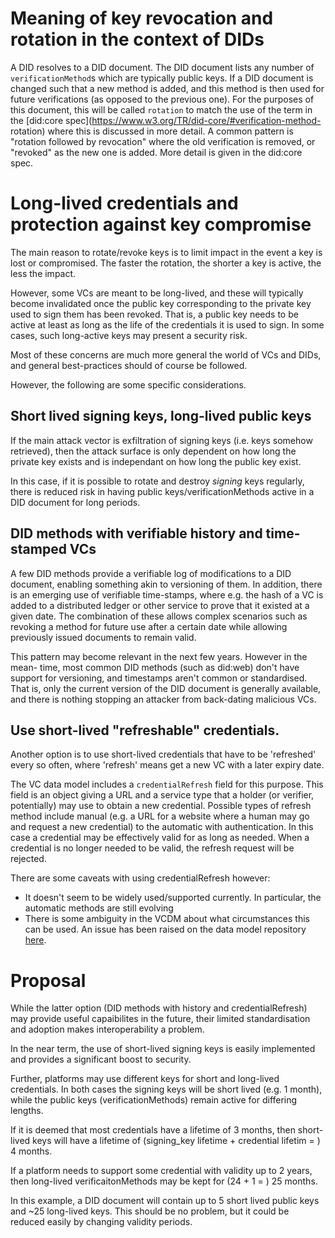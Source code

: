 
# Meaning of key revocation and rotation in the context of DIDs

A DID resolves to a DID document. The DID document lists any number of
`verificationMethod`s which are typically public keys. If a DID document is
changed such that a new method is added, and this method is then used for
future verifications (as opposed to the previous one). For the purposes of
this document, this will be called `rotation` to match the use of the term in
the [did:core spec](https://www.w3.org/TR/did-core/#verification-method-
rotation) where this is discussed in more detail. A common pattern is
"rotation followed by revocation" where the old verification is removed, or
"revoked" as the new one is added. More detail is given in the did:core spec.

# Long-lived credentials and protection against key compromise

The main reason to rotate/revoke keys is to limit impact in the event a key is
lost or compromised. The faster the rotation, the shorter a key is active, the
less the impact.

However, some VCs are meant to be long-lived, and these will typically become
invalidated once the public key corresponding to the private key used to sign
them has been revoked. That is, a public key needs to be active at least as
long as the life of the credentials it is used to sign. In some cases, such
long-active keys may present a security risk.

Most of these concerns are much more general the world of VCs and DIDs, and
general best-practices should of course be followed.

However, the following are some specific considerations.

  

## Short lived signing keys, long-lived public keys

If the main attack vector is exfiltration of signing keys (i.e. keys somehow
retrieved), then the attack surface is only dependent on how long the private
key exists and is independant on how long the public key exist.

In this case, if it is possible to rotate and destroy _signing_ keys
regularly, there is reduced risk in having public keys/verificationMethods
active in a DID document for long periods.

## DID methods with verifiable history and time-stamped VCs

A few DID methods provide a verifiable log of modifications to a DID document,
enabling something akin to versioning of them. In addition, there is an
emerging use of verifiable time-stamps, where e.g. the hash of a VC is added
to a distributed ledger or other service to prove that it existed at a given
date. The combination of these allows complex scenarios such as revoking a
method for future use after a certain date while allowing previously issued
documents to remain valid.

This pattern may become relevant in the next few years. However in the mean-
time, most common DID methods (such as did:web) don't have support for
versioning, and timestamps aren't common or standardised. That is, only the
current version of the DID document is generally available, and there is
nothing stopping an attacker from back-dating malicious VCs.

  

## Use short-lived "refreshable" credentials.

Another option is to use short-lived credentials that have to be 'refreshed'
every so often, where 'refresh' means get a new VC with a later expiry date.

The VC data model includes a `credentialRefresh` field for this purpose. This
field is an object giving a URL and a service type that a holder (or verifier,
potentially) may use to obtain a new credential. Possible types of refresh
method include manual (e.g. a URL for a website where a human may go and
request a new credential) to the automatic with authentication. In this case a
credential may be effectively valid for as long as needed. When a credential
is no longer needed to be valid, the refresh request will be rejected.

There are some caveats with using credentialRefresh however:

* It doesn't seem to be widely used/supported currently. In particular, the automatic methods are still evolving
* There is some ambiguity in the VCDM about what circumstances this can be used. An issue has been raised on the data model repository [here](https://github.com/w3c/vc-data-model/issues/1020).

  

# Proposal

While the latter option (DID methods with history and credentialRefresh) may
provide useful capaibilites in the future, their limited standardisation and
adoption makes interoperability a problem.

In the near term, the use of short-lived signing keys is easily implemented
and provides a significant boost to security.

Further, platforms may use different keys for short and long-lived credentials.
In both cases the signing keys will be short lived (e.g. 1 month), while the
public keys (verificationMethods) remain active for differing lengths.

If it is deemed that most credentials have a lifetime of 3 months, then short-
lived keys will have a lifetime of (signing_key lifetime + credential lifetim
= ) 4 months.

If a platform needs to support some credential with validity up to 2 years, then
long-lived verificaitonMethods may be kept for (24 + 1 = ) 25 months.

In this example, a DID document will contain up to 5 short lived public keys
and ~25 long-lived keys. This should be no problem, but it could be reduced
easily by changing validity periods.

